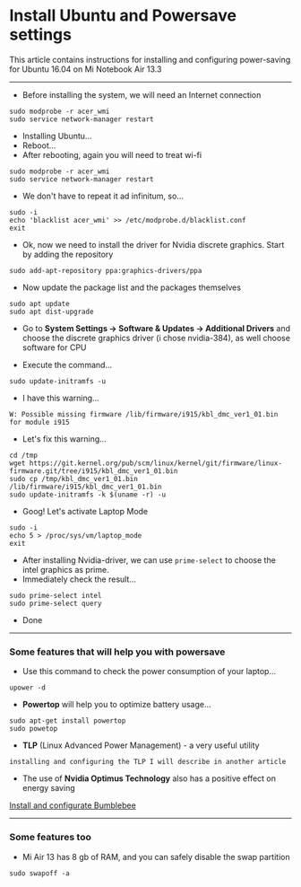 # Install Ubuntu and Powersave settings
This article contains instructions for installing and configuring power-saving for Ubuntu 16.04 on Mi Notebook Air 13.3
***
* Before installing the system, we will need an Internet connection
```
sudo modprobe ‐r acer_wmi 
sudo service network‐manager restart 
```
* Installing Ubuntu...
* Reboot...
* After rebooting, again you will need to treat wi-fi
```
sudo modprobe ‐r acer_wmi 
sudo service network‐manager restart
```
* We don't have to repeat it ad infinitum, so...
```
sudo ‐i 
echo 'blacklist acer_wmi' >> /etc/modprobe.d/blacklist.conf 
exit
```
* Ok, now we need to install the driver for Nvidia discrete graphics. Start by adding the repository
```
sudo add‐apt‐repository ppa:graphics‐drivers/ppa 
```
* Now update the package list and the packages themselves
```
sudo apt update 
sudo apt dist‐upgrade
```
* Go to **System Settings → Software & Updates → Additional Drivers** and choose the discrete graphics driver (i chose nvidia-384), as well choose software for CPU

* Execute the command...
```
sudo update-initramfs -u
```
* I have this warning...
```
W: Possible missing firmware /lib/firmware/i915/kbl_dmc_ver1_01.bin for module i915
```
* Let's fix this warning...
```
cd /tmp
wget https://git.kernel.org/pub/scm/linux/kernel/git/firmware/linux-firmware.git/tree/i915/kbl_dmc_ver1_01.bin
sudo cp /tmp/kbl_dmc_ver1_01.bin /lib/firmware/i915/kbl_dmc_ver1_01.bin 
sudo update-initramfs -k $(uname -r) -u
```
* Goog! Let's activate Laptop Mode
```
sudo ‐i 
echo 5 > /proc/sys/vm/laptop_mode
exit 
```
* After installing Nvidia-driver, we can use `prime-select` to choose the intel graphics as prime. 
* Immediately check the result...
```
sudo prime‐select intel 
sudo prime‐select query 
```
* Done
***
### Some features that will help you with powersave
* Use this command to check the power consumption of your laptop...
```
upower -d
```
* **Powertop** will help you to optimize battery usage...
```
sudo apt-get install powertop
sudo powetop
```
* **TLP** (Linux Advanced Power Management) - a very useful utility
```
installing and configuring the TLP I will describe in another article
```
* The use of **Nvidia Optimus Technology** also has a positive effect on energy saving

[Install and configurate Bumblebee](https://github.com/andrewozhegov/mi-air-13-ubuntu/blob/master/bumblebees.md)
***
### Some features too
* Mi Air 13 has 8 gb of RAM, and you can safely disable the swap partition
```
sudo swapoff -a
```
